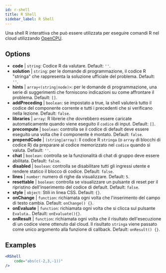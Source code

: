 ```yaml
---
id: r-shell
title: R Shell
sidebar_label: R Shell
---
```


Una shell R interattiva che può essere utilizzata per eseguire comandi R nel cloud utilizzando [OpenCPU](https://www.opencpu.org/).

## Options

* __code__ | `string`: Codice R da valutare. Default: `''`.
* __solution__ | `string`: per le domande di programmazione, il codice R "stringa" che rappresenta la soluzione ufficiale del problema. Default: `''`.
* __hints__ | `array<(string|node)>`: per le domande di programmazione, una serie di suggerimenti che forniscono indicazioni su come affrontare il problema. Default: `[]`.
* __addPreceding__ | `boolean`: se impostato a true, la shell valuterà tutto il codice del componente corrente e tutti i precedenti che si verificano nella lezione. Default: `false`.
* __libraries__ | `array`: R librerie che dovrebbero essere caricate automaticamente quando viene eseguito il `codice` di input. Default: `[]`.
* __precompute__ | `boolean`: controlla se il codice di default deve essere eseguito una volta che il componente è montato. Default: `false`.
* __prependCode__ | `(string|array)`: Il codice R `stringa` (o `array` di blocchi di codice R) da preparare al codice memorizzato nel `codice` quando si valuta. Default: `''`.
* __chat__ | `boolean`: controlla se la funzionalità di chat di gruppo deve essere abilitata. Default: `false`.
* __disabled__ | `boolean`: controlla se disabilitare tutti gli ingressi utente e rendere statico il blocco di codice. Default: `false`.
* __lines__ | `number`: numero di righe da visualizzare. Default: `5`.
* __resettable__ | `boolean`: controlla se visualizzare un pulsante di reset per il ripristino dell'inserimento del codice di default. Default: `false`.
* __style__ | `object`: Stili in linea CSS. Default: `{}`.
* __onChange__ | `function`: richiamata ogni volta che l'inserimento del campo di testo cambia. Default: `onChange() {}`.
* __onEvaluate__ | `function`: richiamata ogni volta che si clicca sul pulsante `Evaluta`.. Default: `onEvaluate(){}`.
* __onResult__ | `function`: richiamata ogni volta che il risultato dell'esecuzione di un codice viene ottenuto dal cloud. Il risultato `stringa` viene passato come unico argomento alla funzione di callback. Default: `onResult() {}`.


## Examples

```jsx live
<RShell
    code="abs(c(-2,3,-1))"
/>
```

